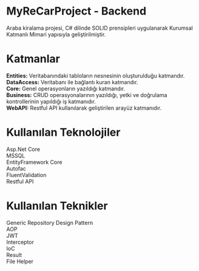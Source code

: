 # **MyReCarProject - Backend**
Araba kiralama projesi, C# dilinde SOLID prensipleri uygulanarak Kurumsal Katmanlı Mimari yapısıyla geliştirilmiştir.

# Katmanlar
**Entities:** Veritabanındaki tabloların nesnesinin oluşturulduğu katmandır.<br>
**DataAccess:** Veritabanı ile bağlantı kuran katmandır.<br>
**Core:** Genel operasyonların yazıldığı katmandır.<br>
**Business:** CRUD operasyonalarının yazıldığı, yetki ve doğrulama kontrollerinin yapıldığı iş katmanıdır.<br>
**WebAPI:** Restful API kullanılarak geliştirilen arayüz katmanıdır.<br>

# Kullanılan Teknolojiler
Asp.Net Core<br>
MSSQL<br>
EntityFramework Core<br>
Autofac<br>
FluentValidation<br>
Restful API<br>

# Kullanılan Teknikler
Generic Repository Design Pattern<br>
AOP<br>
JWT<br>
Interceptor<br>
IoC<br>
Result<br>
File Helper<br>

